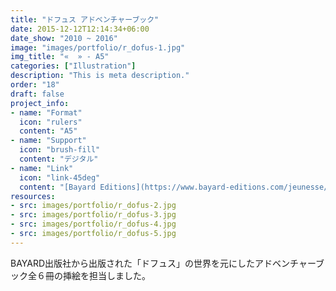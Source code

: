 ```yaml
---
title: "ドフュス アドベンチャーブック"
date: 2015-12-12T12:14:34+06:00
date_show: "2010 ~ 2016"
image: "images/portfolio/r_dofus-1.jpg"
img_title: "«  » - A5"
categories: ["Illustration"]
description: "This is meta description."
order: "18"
draft: false
project_info:
- name: "Format"
  icon: "rulers"
  content: "A5"
- name: "Support"
  icon: "brush-fill"
  content: "デジタル"
- name: "Link"
  icon: "link-45deg"
  content: "[Bayard Editions](https://www.bayard-editions.com/jeunesse/collection/dofus)"
resources:
- src: images/portfolio/r_dofus-2.jpg
- src: images/portfolio/r_dofus-3.jpg
- src: images/portfolio/r_dofus-4.jpg
- src: images/portfolio/r_dofus-5.jpg
---
```


BAYARD出版社から出版された「ドフュス」の世界を元にしたアドベンチャーブック全６冊の挿絵を担当しました。

